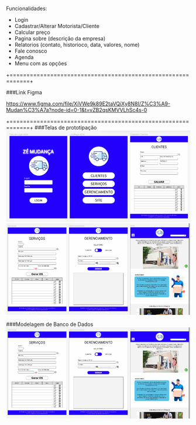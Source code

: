 Funcionalidades:

- Login 
- Cadastrar/Alterar Motorista/Cliente 
- Calcular preço 
- Pagina sobre (descrição da empresa)
- Relatorios (contato, historioco, data, valores, nome)
- Fale conosco
- Agenda
- Menu com as opções 

+============================================================+

###Link Figma

https://www.figma.com/file/XiVWe9k89E2taVQiXy8N8I/Z%C3%A9-Mudan%C3%A7a?node-id=0-1&t=vZB2qsKMVVLhSc4s-0

+============================================================+
###Telas de prototipação
![Tela de prototipação](/TelasPrototipação/IMAGEM1.png)
![Tela de prototipação](/TelasPrototipação/IMAGEM2.png)

###Modelagem de Banco de Dados
![Tela de prototipação](/TelasPrototipação/IMAGEM2.png)